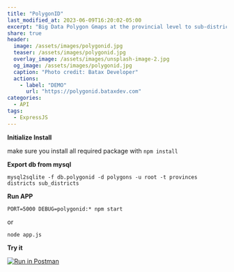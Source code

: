 ```yaml
---
title: "PolygonID"
last_modified_at: 2023-06-09T16:20:02-05:00
excerpt: "Big Data Polygon Gmaps at the provincial level to sub-districts throughout Indonesia based on 2004 BPS data"
share: true
header:
  image: /assets/images/polygonid.jpg
  teaser: /assets/images/polygonid.jpg
  overlay_image: /assets/images/unsplash-image-2.jpg
  og_image: /assets/images/polygonid.jpg
  caption: "Photo credit: Batax Developer"
  actions:
    - label: "DEMO"
      url: "https://polygonid.bataxdev.com"
categories:
  - API
tags:
  - ExpressJS
---
```


**Initialize Install**

make sure you install all required package with ```npm install```

**Export db from mysql**

```
mysql2sqlite -f db.polygonid -d polygons -u root -t provinces districts sub_districts
```

**Run APP**

 ``` 
 PORT=5000 DEBUG=polygonid:* npm start 
 ```
 or 
 
 ```
 node app.js
 ```

**Try it**

[![Run in Postman](https://run.pstmn.io/button.svg)](https://app.getpostman.com/run-collection/3228973-2490d44e-5035-4b65-93b6-82b4d42f960a?action=collection%2Ffork&collection-url=entityId%3D3228973-2490d44e-5035-4b65-93b6-82b4d42f960a%26entityType%3Dcollection%26workspaceId%3D47673369-1803-4695-bf5a-735e67e12b14)
